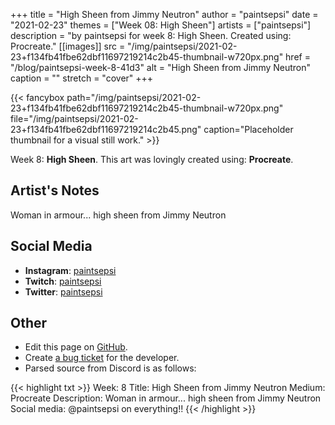 +++
title =       "High Sheen from Jimmy Neutron"
author =      "paintsepsi"
date =        "2021-02-23"
themes =      ["Week 08: High Sheen"]
artists =     ["paintsepsi"]
description = "by paintsepsi for week 8: High Sheen. Created using: Procreate."
[[images]]
      src = "/img/paintsepsi/2021-02-23+f134fb41fbe62dbf11697219214c2b45-thumbnail-w720px.png"
      href = "/blog/paintsepsi-week-8-41d3"
      alt = "High Sheen from Jimmy Neutron"
      caption = ""
      stretch = "cover"
+++

{{< fancybox path="/img/paintsepsi/2021-02-23+f134fb41fbe62dbf11697219214c2b45-thumbnail-w720px.png" file="/img/paintsepsi/2021-02-23+f134fb41fbe62dbf11697219214c2b45.png" caption="Placeholder thumbnail for a visual still work." >}}


Week 8: **High Sheen**. This art was lovingly created using: **Procreate**.

## Artist's Notes

Woman in armour... high sheen from Jimmy Neutron

## Social Media

- **Instagram**: <a href='https://instagram.com/paintsepsi' target='_blank'>paintsepsi</a>
- **Twitch**: <a href='https://twitch.tv/paintsepsi' target='_blank'>paintsepsi</a>
- **Twitter**: <a href='https://twitter.com/paintsepsi' target='_blank'>paintsepsi</a>

## Other

- Edit this page on [GitHub](https://github.com/teaminkling/web-refresh/edit/main/content/blog/paintsepsi-week-8-41d3.md).
- Create [a bug ticket](https://github.com/teaminkling/web-refresh/issues/new?assignees=&labels=bug&template=problem-report.md&title=) for the developer.
- Parsed source from Discord is as follows:

{{< highlight txt >}}
Week: 8
Title: High Sheen from Jimmy Neutron
Medium: Procreate
Description: Woman in armour... high sheen from Jimmy Neutron
Social media: @paintsepsi on everything!!
{{< /highlight >}}